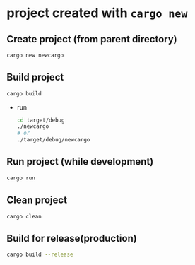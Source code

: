 # project created with `cargo new`

## Create project (from parent directory)

```bash
cargo new newcargo
```

## Build project

```bash
cargo build
```

- run
  ```bash
  cd target/debug
  ./newcargo
  # or
  ./target/debug/newcargo
  ```

## Run project (while development)

```bash
cargo run
```

## Clean project

```bash
cargo clean
```

## Build for release(production)

```bash
cargo build --release
```
